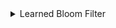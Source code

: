 <!--  -->
  <details class="main-item">
    <summary>Learned Bloom Filter</summary>
    <p>Content for menu item 1.</p>
    
    <details class="nested-item">
      <summary>Introduction</summary>
      <p>Content for menu item 1.1.</p>
    </details>

    <details class="nested-item">
      <summary>Neural Network</summary>
      <p>Content for menu item 1.2.</p>
    </details>

    <details class="nested-item">
      <summary>Specification</summary>
      <p>Content for menu item 1.2.</p>
    </details>

    <details class="nested-item">
      <summary>Performance of the verifier</summary>
      <p>Content for menu item 1.2.</p>
    </details>
  </details>
